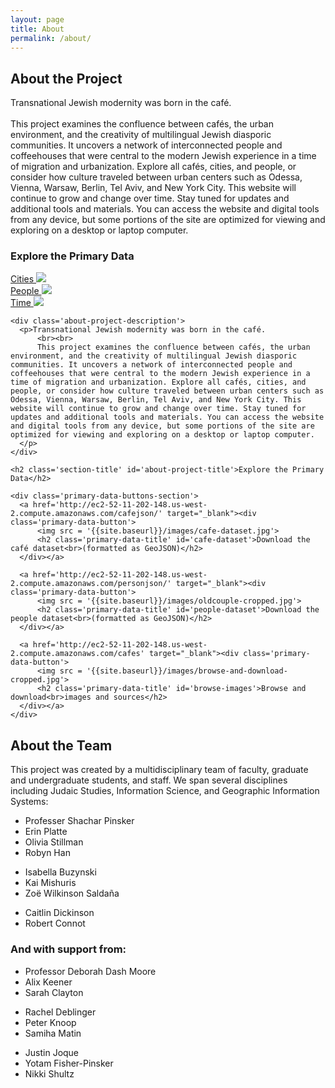 ```yaml
---
layout: page
title: About
permalink: /about/
---
```


<!-- This is the base Jekyll theme. You can find out more info about customizing your Jekyll theme, as well as basic Jekyll usage documentation at [jekyllrb.com](https://jekyllrb.com/)

You can find the source code for Minima at GitHub:
[jekyll][jekyll-organization] /
[minima](https://github.com/jekyll/minima)

You can find the source code for Jekyll at GitHub:
[jekyll][jekyll-organization] /
[jekyll](https://github.com/jekyll/jekyll)


[jekyll-organization]: https://github.com/jekyll -->

<div class='about-project'>
  <!-- <div class='wrapper'> -->
    <h2 class='section-title' id='about-project-title'>About the Project</h2>

  <div class='about-project-description'>
    <p>Transnational Jewish modernity was born in the café.
        <br><br>
        This project examines the confluence between cafés, the urban environment, and the creativity of multilingual Jewish diasporic communities. It uncovers a network of interconnected people and coffeehouses that were central to the modern Jewish experience in a time of migration and urbanization. Explore all cafés, cities, and people, or consider how culture traveled between urban centers such as Odessa, Vienna, Warsaw, Berlin, Tel Aviv, and New York City. This website will continue to grow and change over time. Stay tuned for updates and additional tools and materials. You can access the website and digital tools from any device, but some portions of the site are optimized for viewing and exploring on a desktop or laptop computer.
    </p>
  </div>
  <h3 class='section-title' id='about-project-title'>Explore the Primary Data</h3>
<div class="explore-col-wrapper">
  <div class="explore-col">
    <a class="explore-page-link" href='{{ "/cities/" | relative_url }}'>Cities
    <img class="explore-element-image" src='{{site.baseurl}}/images/explore-cities.jpg'></a>
  </div>
  <div class="explore-col">
    <a class="explore-page-link" href='{{ "/people/" | relative_url }}'>People
    <img class="explore-element-image" src='{{site.baseurl}}/images/explore-people-bg-edited.jpg'></a> 
  </div>
  <div class="explore-col">
    <a class="explore-page-link" href='{{ "/time/" | relative_url }}'>Time
    <img class="explore-element-image" src='{{site.baseurl}}/images/ny_illustration.jpg'></a>
  </div>
</div>



    <div class='about-project-description'>
      <p>Transnational Jewish modernity was born in the café.
          <br><br>
          This project examines the confluence between cafés, the urban environment, and the creativity of multilingual Jewish diasporic communities. It uncovers a network of interconnected people and coffeehouses that were central to the modern Jewish experience in a time of migration and urbanization. Explore all cafés, cities, and people, or consider how culture traveled between urban centers such as Odessa, Vienna, Warsaw, Berlin, Tel Aviv, and New York City. This website will continue to grow and change over time. Stay tuned for updates and additional tools and materials. You can access the website and digital tools from any device, but some portions of the site are optimized for viewing and exploring on a desktop or laptop computer.
      </p>
    </div>

    <h2 class='section-title' id='about-project-title'>Explore the Primary Data</h2>
  
    <div class='primary-data-buttons-section'>
      <a href='http://ec2-52-11-202-148.us-west-2.compute.amazonaws.com/cafejson/' target="_blank"><div class='primary-data-button'>
          <img src = '{{site.baseurl}}/images/cafe-dataset.jpg'>
          <h2 class='primary-data-title' id='cafe-dataset'>Download the café dataset<br>(formatted as GeoJSON)</h2>
      </div></a>

      <a href='http://ec2-52-11-202-148.us-west-2.compute.amazonaws.com/personjson/' target="_blank"><div class='primary-data-button'>
          <img src = '{{site.baseurl}}/images/oldcouple-cropped.jpg'>
          <h2 class='primary-data-title' id='people-dataset'>Download the people dataset<br>(formatted as GeoJSON)</h2>
      </div></a>

      <a href='http://ec2-52-11-202-148.us-west-2.compute.amazonaws.com/cafes' target="_blank"><div class='primary-data-button'>
          <img src = '{{site.baseurl}}/images/browse-and-download-cropped.jpg'>
          <h2 class='primary-data-title' id='browse-images'>Browse and download<br>images and sources</h2>
      </div></a>
    </div>
  <!-- </div>  -->
</div>


<div class = 'about-team'>
  <div id='about-project-line'>
    <h2 class='section-title' id = 'about-team-title'>About the Team</h2>
    <div class = 'about-team-description'>
        <p>This project was created by a multidisciplinary team of faculty, graduate and undergraduate students, and staff. We span several disciplines including Judaic Studies, Information Science, and Geographic Information Systems:</p>
    </div>
    <div class='team-members-section'>
      <ul class = 'team-members-list' id='list1'>
          <li>Professer Shachar Pinsker</li>
          <li>Erin Platte</li>                
          <li>Olivia Stillman</li>
          <li>Robyn Han</li>
      </ul>                
      <ul class = 'team-members-list' id='list2'>                
          <li>Isabella Buzynski</li>
          <li>Kai Mishuris</li>
          <li>Zoë Wilkinson Saldaña</li>
      </ul>
      <ul class = 'team-members-list' id='list3'>
          <li>Caitlin Dickinson</li>
          <li>Robert Connot</li>
      </ul>
    </div>
    <h3 class = 'team-members-support'>And with support from:</h3>
    <div class='team-members-section'>
        <ul class = 'team-members-list'>
            <li>Professor Deborah Dash Moore</li>
            <li>Alix Keener</li>
            <li>Sarah Clayton</li>
        </ul>
        <ul class = 'team-members-list'>
            <li>Rachel Deblinger</li>
            <li>Peter Knoop</li>
            <li>Samiha Matin</li>
        </ul>
        <ul class = 'team-members-list'>
            <li>Justin Joque</li>
            <li>Yotam Fisher-Pinsker</li>
            <li>Nikki Shultz</li>
        </ul>
    </div>
  </div>
</div>
